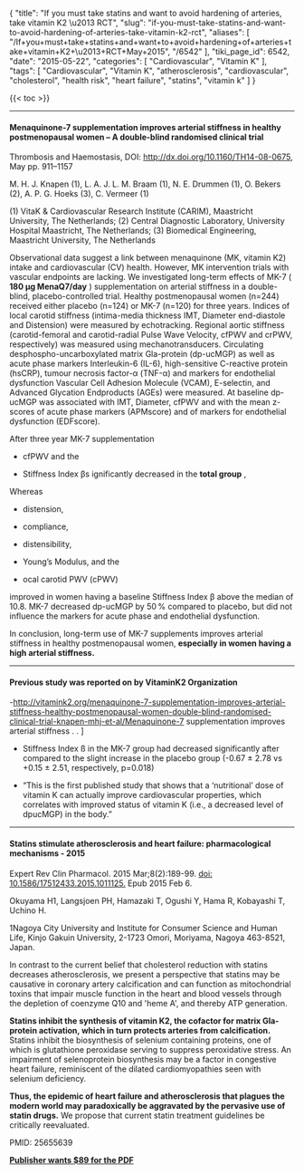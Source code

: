 {
    "title": "If you must take statins and want to avoid hardening of arteries, take vitamin K2 \u2013 RCT",
    "slug": "if-you-must-take-statins-and-want-to-avoid-hardening-of-arteries-take-vitamin-k2-rct",
    "aliases": [
        "/If+you+must+take+statins+and+want+to+avoid+hardening+of+arteries+take+vitamin+K2+\u2013+RCT+May+2015",
        "/6542"
    ],
    "tiki_page_id": 6542,
    "date": "2015-05-22",
    "categories": [
        "Cardiovascular",
        "Vitamin K"
    ],
    "tags": [
        "Cardiovascular",
        "Vitamin K",
        "atherosclerosis",
        "cardiovascular",
        "cholesterol",
        "health risk",
        "heart failure",
        "statins",
        "vitamin k"
    ]
}


{{< toc >}} 

---

#### Menaquinone-7 supplementation improves arterial stiffness in healthy postmenopausal women – A double-blind randomised clinical trial

Thrombosis and Haemostasis, DOI:	http://dx.doi.org/10.1160/TH14-08-0675, May pp. 911–1157

M. H. J. Knapen (1), L. A. J. L. M. Braam (1), N. E. Drummen (1), O. Bekers (2), A. P. G. Hoeks (3), C. Vermeer (1)

(1) VitaK & Cardiovascular Research Institute (CARIM), Maastricht University, The Netherlands; (2) Central Diagnostic Laboratory, University Hospital Maastricht, The Netherlands; (3) Biomedical Engineering, Maastricht University, The Netherlands

Observational data suggest a link between menaquinone (MK, vitamin K2) intake and cardiovascular (CV) health. However, MK intervention trials with vascular endpoints are lacking. We investigated long-term effects of MK-7 ( **180 µg MenaQ7/day** ) supplementation on arterial stiffness in a double-blind, placebo-controlled trial. Healthy postmenopausal women (n=244) received either placebo (n=124) or MK-7 (n=120) for three years. Indices of local carotid stiffness (intima-media thickness IMT, Diameter end-diastole and Distension) were measured by echotracking. Regional aortic stiffness (carotid-femoral and carotid-radial Pulse Wave Velocity, cfPWV and crPWV, respectively) was measured using mechanotransducers. Circulating desphospho-uncarboxylated matrix Gla-protein (dp-ucMGP) as well as acute phase markers Interleukin-6 (IL-6), high-sensitive C-reactive protein (hsCRP), tumour necrosis factor-α (TNF-α) and markers for endothelial dysfunction Vascular Cell Adhesion Molecule (VCAM), E-selectin, and Advanced Glycation Endproducts (AGEs) were measured. At baseline dp-ucMGP was associated with IMT, Diameter, cfPWV and with the mean z-scores of acute phase markers (APMscore) and of markers for endothelial dysfunction (EDFscore). 

After three year MK-7 supplementation 

* cfPWV and the 

* Stiffness Index βs ignificantly decreased in the  **total group** , 

Whereas 

* distension, 

* compliance, 

* distensibility, 

* Young’s Modulus, and the 

* ocal carotid PWV (cPWV) 

improved in women having a baseline Stiffness Index β above the median of 10.8. MK-7 decreased dp-ucMGP by 50 % compared to placebo, but did not influence the markers for acute phase and endothelial dysfunction. 

In conclusion, long-term use of MK-7 supplements improves arterial stiffness in healthy postmenopausal women,  **especially in women having a high arterial stiffness.** 

---

#### Previous study was reported on by VitaminK2 Organization

-http://vitamink2.org/menaquinone-7-supplementation-improves-arterial-stiffness-healthy-postmenopausal-women-double-blind-randomised-clinical-trial-knapen-mhj-et-al/Menaquinone-7 supplementation improves arterial stiffness . . ]

* Stiffness Index ß in the MK-7 group had decreased significantly after compared to the slight increase in the placebo group (-0.67 ± 2.78 vs +0.15 ± 2.51, respectively, p=0.018)

* “This is the first published study that shows that a ‘nutritional’ dose of vitamin K can actually improve cardiovascular properties, which correlates with improved status of vitamin K (i.e., a decreased level of dpucMGP) in the body.”

---

#### Statins stimulate atherosclerosis and heart failure: pharmacological mechanisms - 2015

Expert Rev Clin Pharmacol. 2015 Mar;8(2):189-99. [doi: 10.1586/17512433.2015.1011125.](https://doi.org/10.1586/17512433.2015.1011125.) Epub 2015 Feb 6.

Okuyama H1, Langsjoen PH, Hamazaki T, Ogushi Y, Hama R, Kobayashi T, Uchino H.

1Nagoya City University and Institute for Consumer Science and Human Life, Kinjo Gakuin University, 2-1723 Omori, Moriyama, Nagoya 463-8521, Japan.

In contrast to the current belief that cholesterol reduction with statins decreases atherosclerosis, we present a perspective that statins may be causative in coronary artery calcification and can function as mitochondrial toxins that impair muscle function in the heart and blood vessels through the depletion of coenzyme Q10 and 'heme A', and thereby ATP generation. 

 **Statins inhibit the synthesis of vitamin K2, the cofactor for matrix Gla-protein activation, which in turn protects arteries from calcification.**  Statins inhibit the biosynthesis of selenium containing proteins, one of which is glutathione peroxidase serving to suppress peroxidative stress. An impairment of selenoprotein biosynthesis may be a factor in congestive heart failure, reminiscent of the dilated cardiomyopathies seen with selenium deficiency. 

 **Thus, the epidemic of heart failure and atherosclerosis that plagues the modern world may paradoxically be aggravated by the pervasive use of statin drugs.**  We propose that current statin treatment guidelines be critically reevaluated.

PMID: 25655639

 **[Publisher wants $89 for the PDF](http://informahealthcare.com/doi/pdf/10.1586/17512433.2015.1011125)**